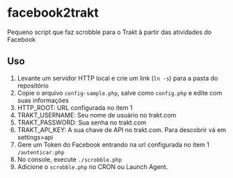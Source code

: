 facebook2trakt
==============
Pequeno script que faz scrobble para o Trakt à partir das atividades do Facebook

Uso
---
1. Levante um servidor HTTP local e crie um link (`ln -s`) para a pasta do repositório
2. Copie o arquivo `config-sample.php`, salve como `config.php` e edite com suas informações
  1. HTTP_ROOT: URL configurada no item 1
  2. TRAKT_USERNAME: Seu nome de usuário no trakt.com
  3. TRAKT_PASSWORD: Sua senha no trakt.com
  4. TRAKT_API_KEY: A sua chave de API no trakt.com. Para descobrir vá em settings>api
3. Gere um Token do Facebook entrando na url configurada no item 1 `/autenticar.php`
4. No console, execute `./scrobble.php`
5. Adicione o `scrobble.php` no CRON ou Launch Agent.
